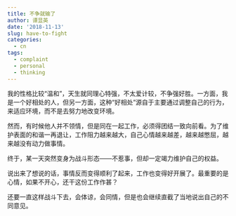 ```yaml
---
title: 不争就输了
author: 谭显英
date: '2018-11-13'
slug: have-to-fight
categories:
  - cn
tags:
  - complaint
  - personal
  - thinking
---
```


我的性格比较“温和”，天生就同理心特强，不太爱计较，不争强好胜。一方面，我是一个好相处的人，但另一方面，这种“好相处”源自于主要通过调整自己的行为，来适应环境，而不是去努力地改变环境。

然而，有时候他人并不领情，但是同在一起工作，必须得团结一致向前看。为了维护表面的和谐一再退让，工作阻力越来越大，自己心情越来越差，越来越憋屈，越来越没有动力做事情。

终于，某一天突然变身为战斗形态——不惹事，但却一定竭力维护自己的权益。

说出来了想说的话，事情反而变得顺利了起来，工作也变得好开展了。最重要的是心情，如果不开心，还干这份工作作甚？

还要一直这样战斗下去，会体谅，会同情，但是也会继续直截了当地说出自己的不同意见。
